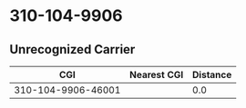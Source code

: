 # 310-104-9906
## Unrecognized Carrier


| CGI | Nearest CGI | Distance |
|-----|-------------|----------|
| 310-104-9906-46001 |  | 0.0 |
